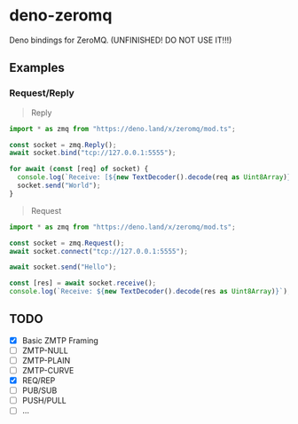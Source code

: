 # deno-zeromq

Deno bindings for ZeroMQ. (UNFINISHED! DO NOT USE IT!!!)

## Examples

### Request/Reply

> Reply

```typescript
import * as zmq from "https://deno.land/x/zeromq/mod.ts";

const socket = zmq.Reply();
await socket.bind("tcp://127.0.0.1:5555");

for await (const [req] of socket) {
  console.log(`Receive: [${new TextDecoder().decode(req as Uint8Array)}]`);
  socket.send("World");
}
```

> Request

```typescript
import * as zmq from "https://deno.land/x/zeromq/mod.ts";

const socket = zmq.Request();
await socket.connect("tcp://127.0.0.1:5555");

await socket.send("Hello");

const [res] = await socket.receive();
console.log(`Receive: ${new TextDecoder().decode(res as Uint8Array)}`);
```

## TODO

- [x] Basic ZMTP Framing
- [ ] ZMTP-NULL
- [ ] ZMTP-PLAIN
- [ ] ZMTP-CURVE
- [x] REQ/REP
- [ ] PUB/SUB
- [ ] PUSH/PULL
- [ ] ...
